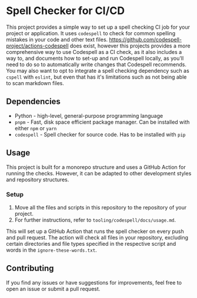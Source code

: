 # Spell Checker for CI/CD

This project provides a simple way to set up a spell checking CI job for your project or application. It uses `codespell` to check for common spelling mistakes in your code and other text files. https://github.com/codespell-project/actions-codespell does exist, however this projects provides a more comprehensive way to use Codespell as a CI check, as it also includes a way to, and documents how to set-up and run Codespell locally, as you'll need to do so to automatically write changes that Codespell recommends. You may also want to opt to integrate a spell checking dependency such as `cspell` with `eslint`, but even that has it's limitations such as not being able to scan markdown files.

## Dependencies

- Python - high-level, general-purpose programming language
- `pnpm` - Fast, disk space efficient package manager. Can be installed with either `npm` or `yarn`
- `codespell` - Spell checker for source code. Has to be installed with `pip`

## Usage

This project is built for a monorepo structure and uses a GitHub Action for running the checks. However, it can be adapted to other development styles and repository structures.

###  Setup

1. Move all the files and scripts in this repository to the repository of your project.
2. For further instructions, refer to `tooling/codespell/docs/usage.md`.

This will set up a GitHub Action that runs the spell checker on every push and pull request. The action will check all files in your repository, excluding certain directories and file types specified in the respective script and words in the `ignore-these-words.txt`.

## Contributing

If you find any issues or have suggestions for improvements, feel free to open an issue or submit a pull request.
